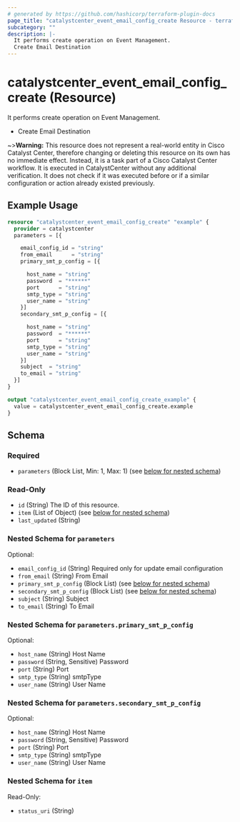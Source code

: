 ```yaml
---
# generated by https://github.com/hashicorp/terraform-plugin-docs
page_title: "catalystcenter_event_email_config_create Resource - terraform-provider-catalystcenter"
subcategory: ""
description: |-
  It performs create operation on Event Management.
  Create Email Destination
---
```


# catalystcenter_event_email_config_create (Resource)

It performs create operation on Event Management.

- Create Email Destination


~>**Warning:**
This resource does not represent a real-world entity in Cisco Catalyst Center, therefore changing or deleting this resource on its own has no immediate effect.
Instead, it is a task part of a Cisco Catalyst Center workflow. It is executed in CatalystCenter without any additional verification. It does not check if it was executed before or if a similar configuration or action already existed previously.

## Example Usage

```terraform
resource "catalystcenter_event_email_config_create" "example" {
  provider = catalystcenter
  parameters = [{

    email_config_id = "string"
    from_email      = "string"
    primary_smt_p_config = [{

      host_name = "string"
      password  = "******"
      port      = "string"
      smtp_type = "string"
      user_name = "string"
    }]
    secondary_smt_p_config = [{

      host_name = "string"
      password  = "******"
      port      = "string"
      smtp_type = "string"
      user_name = "string"
    }]
    subject  = "string"
    to_email = "string"
  }]
}

output "catalystcenter_event_email_config_create_example" {
  value = catalystcenter_event_email_config_create.example
}
```

<!-- schema generated by tfplugindocs -->
## Schema

### Required

- `parameters` (Block List, Min: 1, Max: 1) (see [below for nested schema](#nestedblock--parameters))

### Read-Only

- `id` (String) The ID of this resource.
- `item` (List of Object) (see [below for nested schema](#nestedatt--item))
- `last_updated` (String)

<a id="nestedblock--parameters"></a>
### Nested Schema for `parameters`

Optional:

- `email_config_id` (String) Required only for update email configuration
- `from_email` (String) From Email
- `primary_smt_p_config` (Block List) (see [below for nested schema](#nestedblock--parameters--primary_smt_p_config))
- `secondary_smt_p_config` (Block List) (see [below for nested schema](#nestedblock--parameters--secondary_smt_p_config))
- `subject` (String) Subject
- `to_email` (String) To Email

<a id="nestedblock--parameters--primary_smt_p_config"></a>
### Nested Schema for `parameters.primary_smt_p_config`

Optional:

- `host_name` (String) Host Name
- `password` (String, Sensitive) Password
- `port` (String) Port
- `smtp_type` (String) smtpType
- `user_name` (String) User Name


<a id="nestedblock--parameters--secondary_smt_p_config"></a>
### Nested Schema for `parameters.secondary_smt_p_config`

Optional:

- `host_name` (String) Host Name
- `password` (String, Sensitive) Password
- `port` (String) Port
- `smtp_type` (String) smtpType
- `user_name` (String) User Name



<a id="nestedatt--item"></a>
### Nested Schema for `item`

Read-Only:

- `status_uri` (String)
